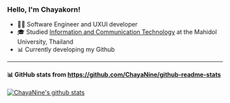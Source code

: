 ### Hello, I'm Chayakorn!

- 👩‍💻 Software Engineer and UXUI developer<br/>
- 🎓 Studied [Information and Communication Technology](https://www.ict.mahidol.ac.th/th/) at the Mahidol University, Thailand<br/>
- 📊 Currently developing my Github <br/>
---
#### 📊 GitHub stats from https://github.com/ChayaNine/github-readme-stats

[![ChayaNine's github stats](https://github-readme-stats.vercel.app/api?username=ChayaNine&count_private=true&show_icons=true&theme=radical&hide_rank=false)](https://github.com/ChayaNine/github-readme-stats)
